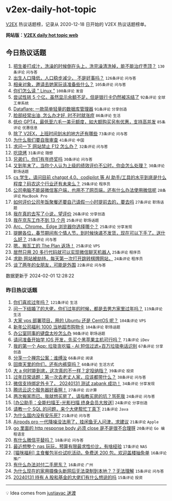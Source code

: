 # v2ex-daily-hot-topic

[V2EX](https://www.v2ex.com/) 热议话题榜，记录从 2020-12-18 日开始的 V2EX 热议话题榜单。

**网站版：[V2EX daily hot topic web](https://boojack.github.io/v2ex-daily-hot-topic-web/)**

## 今日热议话题

<!-- TODAY BEGIN -->

1. [把生姜打成汁，洗澡的时候倒在头上，洗完澡清洗掉，能不能治疗秃顶？](https://www.v2ex.com/t/1013270) `130条评论` `问与答`
1. [出生人口降低，人口稳步减少， 不是好事吗？](https://www.v2ex.com/t/1013302) `126条评论` `问与答`
1. [相亲对象，邀请去她家玩该准备些什么？](https://www.v2ex.com/t/1013291) `105条评论` `问与答`
1. [你们怎么读 " Linux "](https://www.v2ex.com/t/1013322) `100条评论` `发音`
1. [尝试性转 5 个亿，虽然显示余额不足，但是银行卡仍然被冻结了](https://www.v2ex.com/t/1013377) `92条评论` `全球工单系统`
1. [Dataflare: 一款简单轻量的数据库管理器](https://www.v2ex.com/t/1013315) `91条评论` `分享创造`
1. [脸部经常出油, 怎么办才好, 时不时就涨痘](https://www.v2ex.com/t/1013292) `86条评论` `生活`
1. [低价 GPT4，最低至六毛一美元额度，如大额购买另有优惠，支持高并发](https://www.v2ex.com/t/1013313) `85条评论` `优惠信息`
1. [除了 V2EX，上班时间划水的地方还有哪些](https://www.v2ex.com/t/1013275) `73条评论` `问与答`
1. [为什么我们要自我审查](https://www.v2ex.com/t/1013461) `41条评论` `中国`
1. [求问一下 网站禁止 F12 怎么办？](https://www.v2ex.com/t/1013404) `32条评论` `问与答`
1. [吃烧烤](https://www.v2ex.com/t/1013266) `31条评论` `随想`
1. [兄弟们，你们有年终奖吗](https://www.v2ex.com/t/1013445) `30条评论` `问与答`
1. [又到年末了，当你个人认为上级的绩效评价不公时，你会怎么处理？](https://www.v2ex.com/t/1013271) `30条评论` `职场话题`
1. [cs 学生，请问目前 chatgpt 4.0、codipilot 等 AI 助手/工具的水平到底是什么程度？码农这个行业还有未来么？](https://www.v2ex.com/t/1013479) `29条评论` `程序员`
1. [公司电脑不能装微信客户端，也用不了网页端，还有什么办法使用微信呢](https://www.v2ex.com/t/1013328) `28条评论` `MacBook Pro`
1. [如何评价公司年饭聚餐还要自己请假一小时提前去的，要去吗](https://www.v2ex.com/t/1013290) `27条评论` `职场话题`
1. [我在真的去写了小说，望评价](https://www.v2ex.com/t/1013421) `26条评论` `分享创造`
1. [我在京东工作不到 13 个月](https://www.v2ex.com/t/1013402) `25条评论` `职场话题`
1. [Arc、Chrome、Edge 浏览器你选择哪个？](https://www.v2ex.com/t/1013401) `25条评论` `分享发现`
1. [提醒各位，春节期间有个情人节，到时候快递不发货，现在可以下手了。送什么好？](https://www.v2ex.com/t/1013374) `25条评论` `问与答`
1. [嗯，搬瓦工的 The Plan 返场！](https://www.v2ex.com/t/1013373) `25条评论` `VPS`
1. [居然只用 20 多行代码就可以实现微信聊天机器人](https://www.v2ex.com/t/1013267) `25条评论` `程序员`
1. [求助 网站被劫持，每天第一次打开跳转棋牌网站，](https://www.v2ex.com/t/1013426) `24条评论` `程序员`
1. [谈了两年的女朋友，可能是外围](https://www.v2ex.com/t/1013432) `22条评论` `问与答`

数据更新于 2024-02-01 12:28:22

<!-- TODAY END -->

### 昨日热议话题

<!-- YESTERDAY BEGIN -->

1. [你们喜欢过年吗？](https://www.v2ex.com/t/1012992) `121条评论` `生活`
1. [问一下结婚了的大佬，你们过年的时候，都是去男方家里过年吗？](https://www.v2ex.com/t/1013083) `119条评论` `生活`
1. [大家 vps 部署项目，用的 Ubuntu 还是 CentOS 呢？](https://www.v2ex.com/t/1013040) `104条评论` `VPS`
1. [新年公司福利 1000 当地超市购物卡](https://www.v2ex.com/t/1012951) `104条评论` `职场话题`
1. [办公室同事的键盘太吵怎么办](https://www.v2ex.com/t/1013009) `90条评论` `职场话题`
1. [请问准备开始学 IOS 开发，先买个黑苹果主机可行吗？](https://www.v2ex.com/t/1013032) `71条评论` `iDev`
1. [我的第一个 App: 垃圾贪吃猫 - AI 短信过滤+百万垃圾电话识别](https://www.v2ex.com/t/1012978) `67条评论` `分享创造`
1. [分享一个禅宗公案：谁缚汝](https://www.v2ex.com/t/1013025) `66条评论` `阅读`
1. [回南天里的你们，还有内裤穿吗？](https://www.v2ex.com/t/1013046) `60条评论` `生活方式`
1. [大 a 何时能到底，这次真的不一样？定投纳指？](https://www.v2ex.com/t/1013149) `39条评论` `投资`
1. [过年日常话题：第一次去老丈人家，应该都带什么？](https://www.v2ex.com/t/1013151) `38条评论` `问与答`
1. [微信支持绑定外卡了， 20240131 测试 zabank 成功！](https://www.v2ex.com/t/1013113) `34条评论` `分享发现`
1. [腾讯云这个服务器好香啊！](https://www.v2ex.com/t/1013167) `27条评论` `云计算`
1. [两次搬家而已、我就想买房了，请指教买房的坑？骂死我](https://www.v2ex.com/t/1013019) `24条评论` `问与答`
1. [[办公助手：全能扫描王-光影扫描 终身会员大放送]](https://www.v2ex.com/t/1012981) `24条评论` `分享创造`
1. [请教一个 SQL 的问题，来个大佬帮忙丁真下](https://www.v2ex.com/t/1013155) `21条评论` `Java`
1. [为什么国内没有安乐死?](https://www.v2ex.com/t/1013100) `21条评论` `问与答`
1. [Airpods pro 一代降噪没法用了，挂闲鱼无人问津，求建议](https://www.v2ex.com/t/1013014) `21条评论` `Apple`
1. [go 里面的 http response body 必须 close 是不是很不合理呀](https://www.v2ex.com/t/1013181) `20条评论` `Go 编程语言`
1. [有什么微信平替吗？](https://www.v2ex.com/t/1013214) `18条评论` `问与答`
1. [最近想整个 nas 玩玩，预算有限最求性价比，有啥经验](https://www.v2ex.com/t/1013161) `17条评论` `NAS`
1. [[猫咪福利] 主食餐包半价试吃活动，免费送 200 包，欢迎盖楼抽免单](https://www.v2ex.com/t/1013157) `16条评论` `推广`
1. [有什么办法对付二手房东？](https://www.v2ex.com/t/1013069) `16条评论` `广州`
1. [为什么现在的家用摄像头断网后无法录制到本地？？无法理解](https://www.v2ex.com/t/1013240) `15条评论` `问与答`
1. [20240131 持有 A 股和基金的大佬们有什么想说的吗](https://www.v2ex.com/t/1013199) `15条评论` `投资`

<!-- YESTERDAY END -->

---

💡 Idea comes from [justjavac 迷渡](https://github.com/justjavac/)
